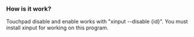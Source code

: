 ### How is it work?
Touchpad disable and enable works with "xinput --disable {id}". You must install xinput for working on this program.

